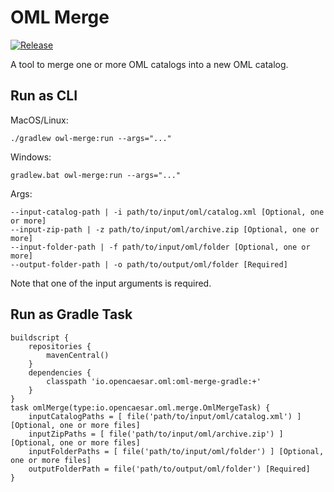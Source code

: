 # OML Merge

[![Release](https://img.shields.io/github/v/tag/opencaesar/oml-tools?label=release)](https://github.com/opencaesar/oml-tools/releases/latest)

A tool to merge one or more OML catalogs into a new OML catalog.

## Run as CLI

MacOS/Linux:
```
./gradlew owl-merge:run --args="..."
```
Windows:
```
gradlew.bat owl-merge:run --args="..."
```
Args:
```
--input-catalog-path | -i path/to/input/oml/catalog.xml [Optional, one or more]
--input-zip-path | -z path/to/input/oml/archive.zip [Optional, one or more]
--input-folder-path | -f path/to/input/oml/folder [Optional, one or more]
--output-folder-path | -o path/to/output/oml/folder [Required]
```
Note that one of the input arguments is required.

## Run as Gradle Task
```
buildscript {
	repositories {
  		mavenCentral()
	}
	dependencies {
		classpath 'io.opencaesar.oml:oml-merge-gradle:+'
	}
}
task omlMerge(type:io.opencaesar.oml.merge.OmlMergeTask) {
	inputCatalogPaths = [ file('path/to/input/oml/catalog.xml') ] [Optional, one or more files]
	inputZipPaths = [ file('path/to/input/oml/archive.zip') ] [Optional, one or more files]
	inputFolderPaths = [ file('path/to/input/oml/folder') ] [Optional, one or more files]
	outputFolderPath = file('path/to/output/oml/folder') [Required]
}               
```
